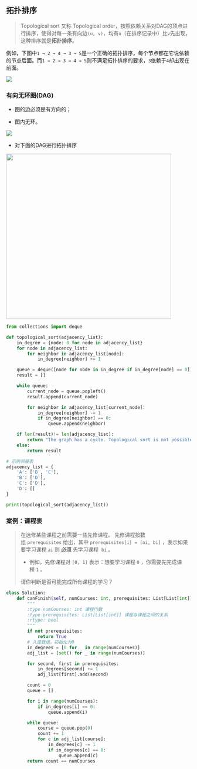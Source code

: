 ## 拓扑排序

> Topological sort 又称 Topological order，按照依赖关系对DAG的顶点进行排序，使得对每一条有向边`(u, v)`，均有`u`（在排序记录中）比`v`先出现，这种排序就是**拓扑排序**。

例如，下图中`1 → 2 → 4 → 3 → 5`是一个正确的拓扑排序，每个节点都在它说依赖的节点后面。而`1 → 2 → 3 → 4 → 5`则不满足拓扑排序的要求，`3`依赖于`4`却出现在前面。

![](https://jingsam.github.io/2020/08/11/topological-sort/toposort.png)

### 有向无环图(DAG)

- 图的边必须是有方向的；

- 图内无环。

![](https://markdown-1258220306.cos.ap-shenzhen-fsi.myqcloud.com/img/202408312119136.png)

- 对下面的DAG进行拓扑排序

<img src="https://markdown-1258220306.cos.ap-shenzhen-fsi.myqcloud.com/img/202408312147575.png" title="" alt="" width="450">

```py
from collections import deque

def topological_sort(adjacency_list):
    in_degree = {node: 0 for node in adjacency_list}
    for node in adjacency_list:
        for neighbor in adjacency_list[node]:
            in_degree[neighbor] += 1

    queue = deque([node for node in in_degree if in_degree[node] == 0])
    result = []

    while queue:
        current_node = queue.popleft()
        result.append(current_node)

        for neighbor in adjacency_list[current_node]:
            in_degree[neighbor] -= 1
            if in_degree[neighbor] == 0:
                queue.append(neighbor)

    if len(result)!= len(adjacency_list):
        return "The graph has a cycle. Topological sort is not possible."
    else:
        return result

# 示例邻接表
adjacency_list = {
    'A': ['B', 'C'],
    'B': ['D'],
    'C': ['D'],
    'D': []
}

print(topological_sort(adjacency_list))
```

### 案例：课程表

> 在选修某些课程之前需要一些先修课程。 先修课程按数组 `prerequisites` 给出，其中 `prerequisites[i] = [ai, bi]` ，表示如果要学习课程 `ai` 则 **必须** 先学习课程  `bi` 。
> 
> - 例如，先修课程对 `[0, 1]` 表示：想要学习课程 `0` ，你需要先完成课程 `1` 。
> 
> 请你判断是否可能完成所有课程的学习？

```py
class Solution:
    def canFinish(self, numCourses: int, prerequisites: List[List[int]]) -> bool:
        """
        :type numCourses: int 课程门数
        :type prerequisites: List[List[int]] 课程与课程之间的关系
        :rtype: bool
        """
        if not prerequisites:
            return True
        # 入度数组，初始化为0
        in_degrees = [0 for _ in range(numCourses)] 
        adj_list = [set() for _ in range(numCourses)]

        for second, first in prerequisites:
            in_degrees[second] += 1
            adj_list[first].add(second)

        count = 0
        queue = []

        for i in range(numCourses):
            if in_degrees[i] == 0:
                queue.append(i)

        while queue:
            course = queue.pop(0)
            count += 1
            for c in adj_list[course]:
                in_degrees[c] -= 1
                if in_degrees[c] == 0:
                    queue.append(c)
        return count == numCourses
```
